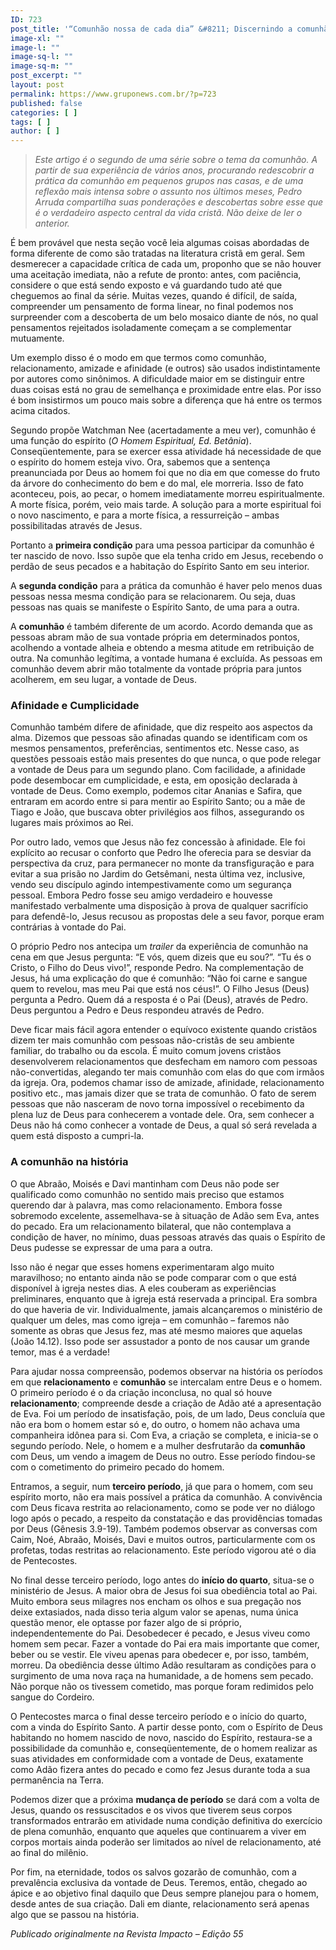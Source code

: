 ```yaml
---
ID: 723
post_title: '“Comunhão nossa de cada dia” &#8211; Discernindo a comunhão'
image-xl: ""
image-l: ""
image-sq-l: ""
image-sq-m: ""
post_excerpt: ""
layout: post
permalink: https://www.gruponews.com.br/?p=723
published: false
categories: [ ]
tags: [ ]
author: [ ]
---
```

<blockquote><em>Este artigo é o segundo de uma série sobre o tema da comunhão. A partir de sua experiência de vários anos, procurando redescobrir a prática da comunhão em pequenos grupos nas casas, e de uma reflexão mais intensa sobre o assunto nos últimos meses, Pedro Arruda compartilha suas ponderações e descobertas sobre esse que é o verdadeiro aspecto central da vida cristã. Não deixe de ler o anterior.</em></blockquote>
É bem provável que nesta seção você leia algumas coisas abordadas de forma diferente de como são tratadas na literatura cristã em geral. Sem desmerecer a capacidade crítica de cada um, proponho que se não houver uma aceitação imediata, não a refute de pronto: antes, com paciência, considere o que está sendo exposto e vá guardando tudo até que cheguemos ao final da série. Muitas vezes, quando é difícil, de saída, compreender um pensamento de forma linear, no final podemos nos surpreender com a descoberta de um belo mosaico diante de nós, no qual pensamentos rejeitados isoladamente começam a se complementar mutuamente.

Um exemplo disso é o modo em que termos como comunhão, relacionamento, amizade e afinidade (e outros) são usados indistintamente por autores como sinônimos. A dificuldade maior em se distinguir entre duas coisas está no grau de semelhança e proximidade entre elas. Por isso é bom insistirmos um pouco mais sobre a diferença que há entre os termos acima citados.

Segundo propõe Watchman Nee (acertadamente a meu ver), comunhão é uma função do espírito (<em>O Homem Espiritual, Ed. Betânia</em>). Conseqüentemente, para se exercer essa atividade há necessidade de que o espírito do homem esteja vivo. Ora, sabemos que a sentença preanunciada por Deus ao homem foi que no dia em que comesse do fruto da árvore do conhecimento do bem e do mal, ele morreria. Isso de fato aconteceu, pois, ao pecar, o homem imediatamente morreu espiritualmente. A morte física, porém, veio mais tarde. A solução para a morte espiritual foi o novo nascimento, e para a morte física, a ressurreição – ambas possibilitadas através de Jesus.

Portanto a <strong>primeira condição</strong> para uma pessoa participar da comunhão é ter nascido de novo. Isso supõe que ela tenha crido em Jesus, recebendo o perdão de seus pecados e a habitação do Espírito Santo em seu interior.

A <strong>segunda condição</strong> para a prática da comunhão é haver pelo menos duas pessoas nessa mesma condição para se relacionarem. Ou seja, duas pessoas nas quais se manifeste o Espírito Santo, de uma para a outra.

A <strong>comunhão</strong> é também diferente de um acordo. Acordo demanda que as pessoas abram mão de sua vontade própria em determinados pontos, acolhendo a vontade alheia e obtendo a mesma atitude em retribuição de outra. Na comunhão legítima, a vontade humana é excluída. As pessoas em comunhão devem abrir mão totalmente da vontade própria para juntos acolherem, em seu lugar, a vontade de Deus.
<h3><strong> </strong>Afinidade e Cumplicidade</h3>
Comunhão também difere de afinidade, que diz respeito aos aspectos da alma. Dizemos que pessoas são afinadas quando se identificam com os mesmos pensamentos, preferências, sentimentos etc. Nesse caso, as questões pessoais estão mais presentes do que nunca, o que pode relegar a vontade de Deus para um segundo plano. Com facilidade, a afinidade pode desembocar em cumplicidade, e esta, em oposição declarada à vontade de Deus. Como exemplo, podemos citar Ananias e Safira, que entraram em acordo entre si para mentir ao Espírito Santo; ou a mãe de Tiago e João, que buscava obter privilégios aos filhos, assegurando os lugares mais próximos ao Rei.

Por outro lado, vemos que Jesus não fez concessão à afinidade. Ele foi explícito ao recusar o conforto que Pedro lhe oferecia para se desviar da perspectiva da cruz, para permanecer no monte da transfiguração e para evitar a sua prisão no Jardim do Getsêmani, nesta última vez, inclusive, vendo seu discípulo agindo intempestivamente como um segurança pessoal. Embora Pedro fosse seu amigo verdadeiro e houvesse manifestado verbalmente uma disposição à prova de qualquer sacrifício para defendê-lo, Jesus recusou as propostas dele a seu favor, porque eram contrárias à vontade do Pai.

O próprio Pedro nos antecipa um <em>trailer</em> da experiência de comunhão na cena em que Jesus pergunta: “E vós, quem dizeis que eu sou?”. “Tu és o Cristo, o Filho do Deus vivo!”, responde Pedro. Na complementação de Jesus, há uma explicação do que é comunhão: “Não foi carne e sangue quem to revelou, mas meu Pai que está nos céus!”. O Filho Jesus (Deus) pergunta a Pedro. Quem dá a resposta é o Pai (Deus), através de Pedro. Deus perguntou a Pedro e Deus respondeu através de Pedro.

Deve ficar mais fácil agora entender o equívoco existente quando cristãos dizem ter mais comunhão com pessoas não-cristãs de seu ambiente familiar, do trabalho ou da escola. É muito comum jovens cristãos desenvolverem relacionamentos que desfecham em namoro com pessoas não-convertidas, alegando ter mais comunhão com elas do que com irmãos da igreja. Ora, podemos chamar isso de amizade, afinidade, relacionamento positivo etc., mas jamais dizer que se trata de comunhão. O fato de serem pessoas que não nasceram de novo torna impossível o recebimento da plena luz de Deus para conhecerem a vontade dele. Ora, sem conhecer a Deus não há como conhecer a vontade de Deus, a qual só será revelada a quem está disposto a cumpri-la.
<h3><strong> </strong>A comunhão na história</h3>
O que Abraão, Moisés e Davi mantinham com Deus não pode ser qualificado como comunhão no sentido mais preciso que estamos querendo dar à palavra, mas como relacionamento. Embora fosse sobremodo excelente, assemelhava-se à situação de Adão sem Eva, antes do pecado. Era um relacionamento bilateral, que não contemplava a condição de haver, no mínimo, duas pessoas através das quais o Espírito de Deus pudesse se expressar de uma para a outra.

Isso não é negar que esses homens experimentaram algo muito maravilhoso; no entanto ainda não se pode comparar com o que está disponível à igreja nestes dias. A eles couberam as experiências preliminares, enquanto que à igreja está reservada a principal. Era sombra do que haveria de vir. Individualmente, jamais alcançaremos o ministério de qualquer um deles, mas como igreja – em comunhão – faremos não somente as obras que Jesus fez, mas até mesmo maiores que aquelas (João 14.12). Isso pode ser assustador a ponto de nos causar um grande temor, mas é a verdade!

Para ajudar nossa compreensão, podemos observar na história os períodos em que <strong>relacionamento</strong> e <strong>comunhão</strong> se intercalam entre Deus e o homem. O primeiro período é o da criação inconclusa, no qual só houve <strong>relacionamento</strong>; compreende desde a criação de Adão até a apresentação de Eva. Foi um período de insatisfação, pois, de um lado, Deus concluía que não era bom o homem estar só e, do outro, o homem não achava uma companheira idônea para si. Com Eva, a criação se completa, e inicia-se o<em> </em>segundo período. Nele, o homem e a mulher desfrutarão da <strong>comunhão</strong> com Deus, um vendo a imagem de Deus no outro. Esse período findou-se com o cometimento do primeiro pecado do homem.

Entramos, a seguir, num <strong>terceiro período</strong>, já que para o homem, com seu espírito morto, não era mais possível a prática da comunhão. A convivência com Deus ficava restrita ao relacionamento, como se pode ver no diálogo logo após o pecado, a respeito da constatação e das providências tomadas por Deus (Gênesis 3.9-19). Também podemos observar as conversas com Caim, Noé, Abraão, Moisés, Davi e muitos outros, particularmente com os profetas, todas restritas ao relacionamento. Este período vigorou até o dia de Pentecostes.

No final desse terceiro período, logo antes do <strong>início do quarto</strong>, situa-se o ministério de Jesus. A maior obra de Jesus foi sua obediência total ao Pai. Muito embora seus milagres nos encham os olhos e sua pregação nos deixe extasiados, nada disso teria algum valor se apenas, numa única questão menor, ele optasse por fazer algo de si próprio, independentemente do Pai. Desobedecer é pecado, e Jesus viveu como homem sem pecar. Fazer a vontade do Pai era mais importante que comer, beber ou se vestir. Ele viveu apenas para obedecer e, por isso, também, morreu. Da obediência desse último Adão resultaram as condições para o surgimento de uma nova raça na humanidade, a de homens sem pecado. Não porque não os tivessem cometido, mas porque foram redimidos pelo sangue do Cordeiro.

O Pentecostes marca o final desse terceiro período e o início do quarto, com a vinda do Espírito Santo. A partir desse ponto, com o Espírito de Deus habitando no homem nascido de novo, nascido do Espírito, restaura-se a possibilidade da comunhão e, conseqüentemente, de o homem realizar as suas atividades em conformidade com a vontade de Deus, exatamente como Adão fizera antes do pecado e como fez Jesus durante toda a sua permanência na Terra.

Podemos dizer que a próxima <strong>mudança de período</strong> se dará com a volta de Jesus, quando os ressuscitados e os vivos que tiverem seus corpos transformados entrarão em atividade numa condição definitiva do exercício de plena comunhão, enquanto que aqueles que continuarem a viver em corpos mortais ainda poderão ser limitados ao nível de relacionamento, até ao final do milênio.

Por fim, na eternidade, todos os salvos gozarão de comunhão, com a prevalência exclusiva da vontade de Deus. Teremos, então, chegado ao ápice e ao objetivo final daquilo que Deus sempre planejou para o homem, desde antes de sua criação. Dali em diante, relacionamento será apenas algo que se passou na história.

<em>Publicado originalmente na Revista Impacto – Edição 55
</em>